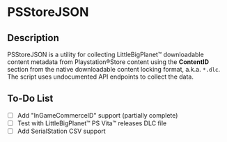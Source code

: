 # PSStoreJSON

## Description
PSStoreJSON is a utility for collecting LittleBigPlanet™ downloadable content metadata from Playstation®Store content using the **ContentID** section from the native downloadable content locking format, a.k.a. `*.dlc`. The script uses undocumented API endpoints to collect the data.

## To-Do List
- [ ] Add "InGameCommerceID" support (partially complete)
- [ ] Test with LittleBigPlanet™ PS Vita™ releases DLC file
- [ ] Add SerialStation CSV support
